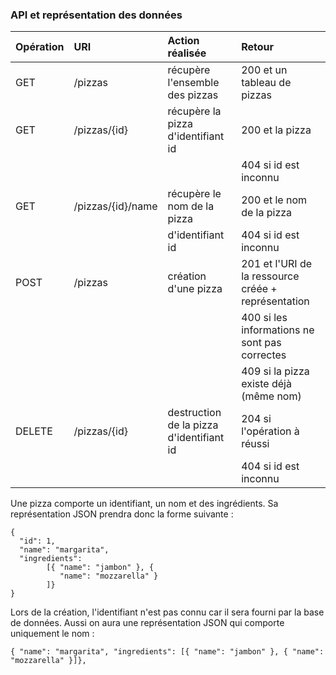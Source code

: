 ### API et représentation des données

| Opération | URI         | Action réalisée                               | Retour                                        |
|:----------|:------------|:----------------------------------------------|:----------------------------------------------|
| GET       | /pizzas | récupère l'ensemble des pizzas          | 200 et un tableau de pizzas               |
| GET       | /pizzas/{id} | récupère la pizza d'identifiant id  | 200 et la pizza                           |
|           |             |                                               | 404 si id est inconnu                         |
| GET       | /pizzas/{id}/name | récupère le nom de la pizza    | 200 et le nom de la pizza                 |
|           |             | d'identifiant id                              | 404 si id est inconnu                         |
| POST      | /pizzas | création d'une pizza                     | 201 et l'URI de la ressource créée + représentation |
|           |             |                                               | 400 si les informations ne sont pas correctes |
|           |             |                                               | 409 si la pizza existe déjà (même nom)    |
| DELETE    | /pizzas/{id} | destruction de la pizza d'identifiant id | 204 si l'opération à réussi                   |
|           |             |                                               | 404 si id est inconnu                         |


Une pizza comporte un identifiant, un nom et des ingrédients.
Sa représentation JSON prendra donc la forme suivante :

    {
	  "id": 1,
	  "name": "margarita",
	  "ingredients":
	  		[{ "name": "jambon" }, { 
	  		   "name": "mozzarella" }
	  		]}
	}
	
Lors de la création, l'identifiant n'est pas connu car il sera fourni
par la base de données. Aussi on aura une
représentation JSON qui comporte uniquement le nom :
	
	{ "name": "margarita", "ingredients": [{ "name": "jambon" }, { "name": "mozzarella" }]},
	
